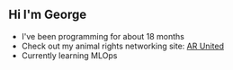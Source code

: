 ## Hi I'm George

- I've been programming for about 18 months
- Check out my animal rights networking site: [AR United](https://ar-united.onrender.com/)
- Currently learning MLOps
